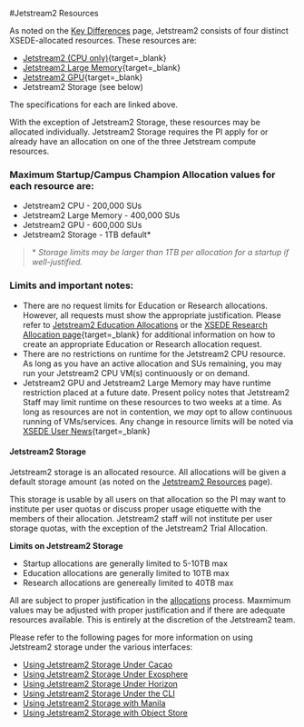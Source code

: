 #Jetstream2 Resources

As noted on the [Key Differences](../overview/keydiff.md#hardware) page, Jetstream2 consists of four distinct XSEDE-allocated resources. These resources are:

* [Jetstream2 (CPU only)](../overview/config.md#compute-nodes-384-nodes){target=_blank}
* [Jetstream2 Large Memory](../overview/config.md#large-memory-nodes-32-nodes){target=_blank}
* [Jetstream2 GPU](../overview/config.md#gpu-nodes-90-nodes){target=_blank}
* Jetstream2 Storage (see below)

The specifications for each are linked above.

With the exception of Jetstream2 Storage, these resources may be allocated individually. Jetstream2 Storage requires the PI apply for or already have an allocation on one of the three Jetstream compute resources.

### Maximum Startup/Campus Champion Allocation values for each resource are:

* Jetstream2 CPU - 200,000 SUs
* Jetstream2 Large Memory - 400,000 SUs
* Jetstream2 GPU - 600,000 SUs
* Jetstream2 Storage - 1TB default\*

> \* *Storage limits may be larger than 1TB per allocation for a startup if well-justified.*

### Limits and important notes:

* There are no request limits for Education or Research allocations. However, all requests must show the appropriate justification. Please refer to [Jetstream2 Education Allocations](../alloc/education.md) or the [XSEDE Research Allocation page](https://portal.xsede.org/allocations/research){target=_blank} for additional information on how to create an appropriate Education or Research allocation request.
* There are no restrictions on runtime for the Jetstream2 CPU resource. As long as you have an active allocation and SUs remaining, you may run your Jetstream2 CPU VM(s) continuously or on demand.
* Jetstream2 GPU and Jetstream2 Large Memory may have runtime restriction placed at a future date. Present policy notes that Jetstream2 Staff may limit runtime on these resources to two weeks at a time. As long as resources are not in contention, we *may* opt to allow continuous running of VMs/services. Any change in resource limits will be noted via [XSEDE User News](https://portal.xsede.org/user-news){target=_blank}

#### Jetstream2 Storage

Jetstream2 storage is an allocated resource. All allocations will be given a default storage amount (as noted on the [Jetstream2 Resources](../general/resources.md) page).

This storage is usable by all users on that allocation so the PI may want to institute per user quotas or discuss proper usage etiquette with the members of their allocation. Jetstream2 staff will not institute per user storage quotas, with the exception of the Jetstream2 Trial Allocation.

**Limits on Jetstream2 Storage**

- Startup allocations are generally limited to 5-10TB max
- Education allocations are generally limited to 10TB max
- Research allocations are genereally limited to 40TB max

All are subject to proper justification in the [allocations](../alloc/overview.md) process. Maxmimum values may be adjusted with proper justification and if there are adequate resources available. This is entirely at the discretion of the Jetstream2 team.

Please refer to the following pages for more information on using Jetstream2 storage under the various interfaces:

- [Using Jetstream2 Storage Under Cacao](../ui/cacao/storage.md)
- [Using Jetstream2 Storage Under Exosphere](../ui/exo/storage.md)
- [Using Jetstream2 Storage Under Horizon](../ui/horizon/storage.md)
- [Using Jetstream2 Storage Under the CLI](../ui/cli/storage.md)
- [Using Jetstream2 Storage with Manila](../general/manila.md)
- [Using Jetstream2 Storage with Object Store](../general/object.md)
